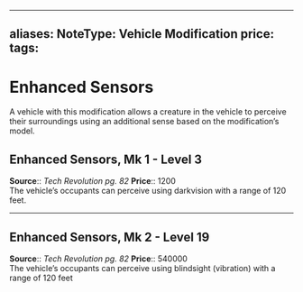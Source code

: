 
---
aliases: 
NoteType: Vehicle Modification
price:  
tags: 
---

# Enhanced Sensors

A vehicle with this modification allows a creature in the vehicle to perceive their surroundings using an additional sense based on the modification’s model.  

## Enhanced Sensors, Mk 1 - Level 3

**Source**:: _Tech Revolution pg. 82_
**Price**:: 1200  
The vehicle’s occupants can perceive using darkvision with a range of 120 feet.

---

## Enhanced Sensors, Mk 2 - Level 19

**Source**:: _Tech Revolution pg. 82_
**Price**:: 540000  
The vehicle’s occupants can perceive using blindsight (vibration) with a range of 120 feet
